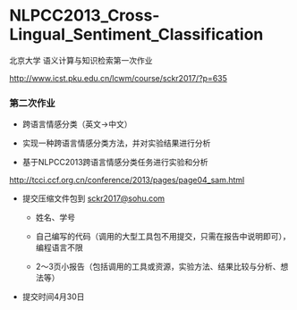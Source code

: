 # NLPCC2013_Cross-Lingual_Sentiment_Classification

北京大学 语义计算与知识检索第一次作业 

http://www.icst.pku.edu.cn/lcwm/course/sckr2017/?p=635


### 第二次作业

* 跨语言情感分类（英文->中文）

* 实现一种跨语言情感分类方法，并对实验结果进行分析

* 基于NLPCC2013跨语言情感分类任务进行实验和分析

http://tcci.ccf.org.cn/conference/2013/pages/page04_sam.html

* 提交压缩文件包到 sckr2017@sohu.com

  * 姓名、学号

  * 自己编写的代码（调用的大型工具包不用提交，只需在报告中说明即可），编程语言不限

  * 2～3页小报告（包括调用的工具或资源，实验方法、结果比较与分析、想法等）

* 提交时间4月30日
